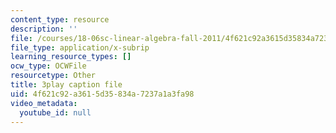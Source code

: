 ```yaml
---
content_type: resource
description: ''
file: /courses/18-06sc-linear-algebra-fall-2011/4f621c92a3615d35834a7237a1a3fa98_S8DQZjE4V8U.vtt
file_type: application/x-subrip
learning_resource_types: []
ocw_type: OCWFile
resourcetype: Other
title: 3play caption file
uid: 4f621c92-a361-5d35-834a-7237a1a3fa98
video_metadata:
  youtube_id: null
---
```

